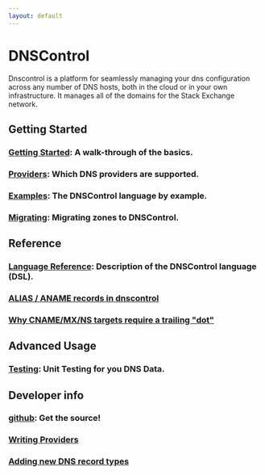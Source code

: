 ```yaml
---
layout: default
---
```

# DNSControl

Dnscontrol is a platform for seamlessly managing your dns configuration across any number of DNS hosts, both in the cloud or in your own infrastructure. It manages all of the domains for the Stack Exchange network.

## Getting Started

### [Getting Started]({{site.github.url}}/getting-started): A walk-through of the basics.

### [Providers]({{site.github.url}}/provider-list): Which DNS providers are supported.

### [Examples]({{site.github.url}}/examples): The DNSControl language by example.

### [Migrating]({{site.github.url}}/migrating): Migrating zones to DNSControl.


## Reference

### [Language Reference]({{site.github.url}}/js): Description of the DNSControl language (DSL).

### [ALIAS / ANAME records in dnscontrol]({{site.github.url}}/alias)

### [Why CNAME/MX/NS targets require a trailing "dot"]({{site.github.url}}/why-the-dot)


## Advanced Usage

### [Testing]({{site.github.url}}/unittests): Unit Testing for you DNS Data.

## Developer info

### [github](https://github.com/StackExchange/dnscontrol): Get the source!

### [Writing Providers]({{site.github.url}}/writing-providers)

### [Adding new DNS record types]({{site.github.url}}/adding-new-rtypes)
